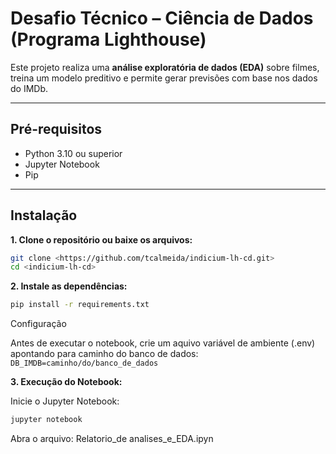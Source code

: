 # Desafio Técnico – Ciência de Dados (Programa Lighthouse)

Este projeto realiza uma **análise exploratória de dados (EDA)** sobre filmes, treina um modelo preditivo e permite gerar previsões com base nos dados do IMDb.

---

## Pré-requisitos

- Python 3.10 ou superior  
- Jupyter Notebook  
- Pip  

---

## Instalação

**1. Clone o repositório ou baixe os arquivos:**

```bash
git clone <https://github.com/tcalmeida/indicium-lh-cd.git>
cd <indicium-lh-cd>
```

**2. Instale as dependências:**
```bash
pip install -r requirements.txt
```

Configuração

Antes de executar o notebook, crie um aquivo variável de ambiente (.env) apontando para caminho do banco de dados:
`DB_IMDB=caminho/do/banco_de_dados`

**3. Execução do Notebook:**

Inicie o Jupyter Notebook:
```bash
jupyter notebook
```

Abra o arquivo: Relatorio_de analises_e_EDA.ipyn

